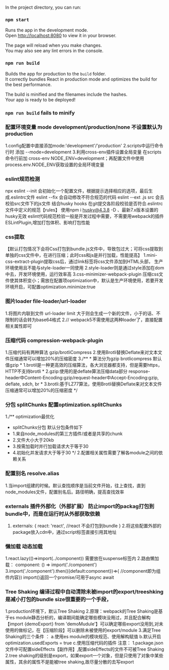 In the project directory, you can run:
### `npm start`

Runs the app in the development mode.\
Open [http://localhost:8080](http://localhost:8080) to view it in your browser.

The page will reload when you make changes.\
You may also see any lint errors in the console.

### `npm run build`

Builds the app for production to the `build` folder.\
It correctly bundles React in production mode and optimizes the build for the best performance.

The build is minified and the filenames include the hashes.\
Your app is ready to be deployed!

### `npm run build` fails to minify

### 配置环境变量 mode development/production/none 不设置默认为production

1.config配置中直接添加mode:'development'/'production'
2.scripts中运行命令行时 添加 --mode=development
3.利用cross-env插件设置全局变量 在scripts命令行前加 cross-env NODE_ENV=development；再配置文件中使用process.env.NODE_ENV获取设置的全局环境变量

### eslint规范检测 

npx eslint --init 会初始化一个配置文件，根据提示选择相应的选项，最后生成.eslintrc文件
eslint --fix 会自动修改不符合规范的代码
eslint --ext .js src  会去校验src文件下的js文件
结合husky hooks 在git提交各阶段校验是否符合.eslintrc文件中定义的规范【rules】 使用npm i husky@4.3.8 -D 、最新7.x版本设置的husky无效 
eslint代码规范检验一般是开发过程中需要，不需要用webpack的插件 ESLintPlugin,增加打包体积、影响打包性能

### css提取 

【默认打包情况下会将Css打包到bundle.js文件中，导致包过大；可将css提取到单独的css文件中，在进行压缩；此时css和js是并行加载，性能提高】
1.mini-css-extract-plugin提取css后，通过link标签将css文件添加到HTML头部， 生产环境使用且不能与style-loader一同使用
2.style-loader则是通过style添加在dom中去，开发环境使用，运行效率高
3.css-minimizer-webpack-plugin 压缩css文件使其体积变小；需放在配置项optimization中，默认是生产环境使用，若要开发环境开启，可配置optimization.minimize:true

### 图片loader file-loader/url-loader

1.将图片内联到文件 url-loader limit 大于则会生成一个新的文件，小于的话、不限制的话会转为base64格式
2.// webpack5不需使用这两种loader了，直接配置相关属性即可

### 压缩代码 compression-webpack-plugin

1.压缩代码有两种算法 gzip/brotliCompress
2.使用Brotli替换Deflate来对文本文件压缩通常可以增加20%的压缩密度
3./**
       * 算法分为gzip brotlicompress 默认值gzip
       * 1.brotil是一种更高效的压缩算法，各大浏览器都支持，但是需要https，HTTP不支持brotli
       * 2.gzip:使用的是deflate算法压缩data部分 response-header中Content-Encoding:gzip/request-header中Accept-Encoding:gzip, deflate, sdch, br
       * 3.brotli:基于LZ77算法，使用Brotli替换Deflate来对文本文件压缩通常可以增加20%的压缩密度
       */

### 分包 splitChunks  配置optimization.splitChunks

1./** optimization最优化
   * splitChunks分包 默认分包条件如下
   * 1.来自node_modules的第三方插件/或者是共享的chunk
   * 2.文件大小大于20kb
   * 3.按需加载时并行加载请求大于等于30
   * 4.初始化并发请求大于等于30
   */
2.配置相关属性需要了解各module之间的依赖关系

### 配置别名 resolve.alias

1.当import组建的时候。默认查找顺序是当前文件开始，往上查找，直到node_modules文件，配置别名后。路径明确，提高查找效率

### externals 插件外部化（外部扩展） 防止import的packag打包到bundle中，而是在运行时从外部获取依赖

1. externals: {
    react: 'react',  //react 不会打包到bundle
  }
2.将这些配置外部的package放入cdn中，通过script标签直接引用其地址

### 懒加载 动态加载

1.react.lazy(()=>import(../component)) 需要放在suspense标签内
2.路由懒加载： component: () => import('./component')
3.import('./component').then(({default:component})=>{ //component即为组件内容}) import()返回一个promise/可用于async await

### Tree Shaking 编译过程中自动清除未被import的export/treeshking是减小打包的bundle size很重要的一个手段，

1.production环境下，默认Tree Shaking
2.原理：webpack的Tree Shaking是基于es module静态分析的，编译期间能确定哪些模块没用过，并且配合解构【import {demoExport} from 'demoMudule'】可以确定哪些export没用到,对未使用的做标记，在【压缩阶段】可以删除未被使用的export/module
3.满足Tree Shaking的三个条件 ：
a.使用es module的模块规范、使用解构赋值 
b.默认开启 optimization.usedExports = true 
c.使用压缩代码的插件
注意：
1.package.json文件中可配置sideEffects【副作用】,配置sideEffects的文件不可被Tree Shaking
2.tree shaking的级别是export，如果export一个对象，但是只使用了对象中某些属性，其余的属性不是能被tree shaking,故尽量分散的去写export